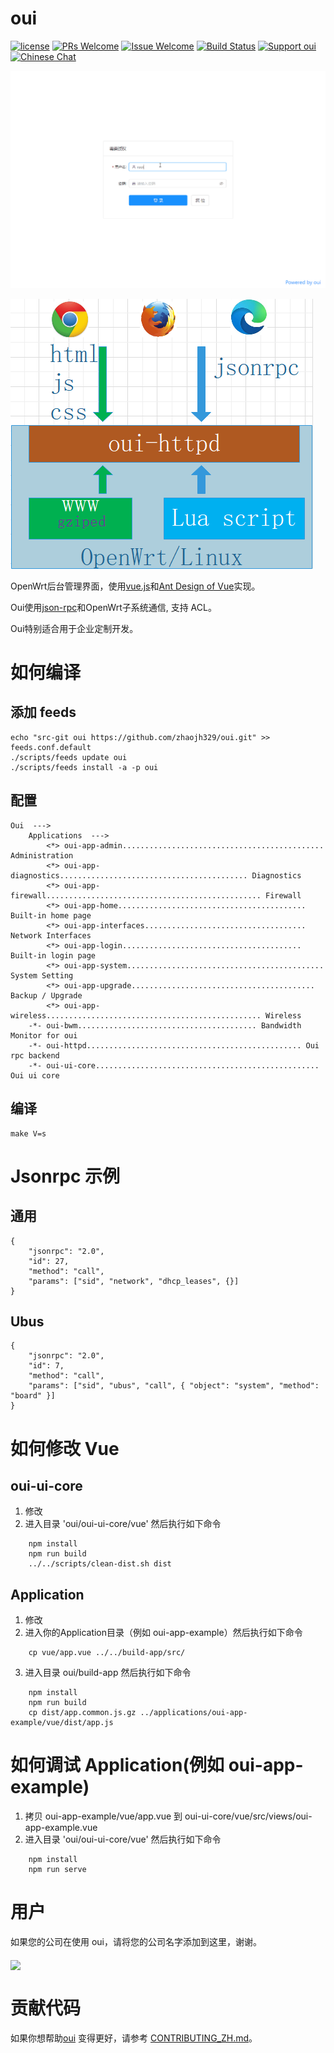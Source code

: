 # oui

[1]: https://img.shields.io/badge/开源协议-MIT-brightgreen.svg?style=plastic
[2]: /LICENSE
[3]: https://img.shields.io/badge/提交代码-欢迎-brightgreen.svg?style=plastic
[4]: https://github.com/zhaojh329/oui/pulls
[5]: https://img.shields.io/badge/提问-欢迎-brightgreen.svg?style=plastic
[6]: https://github.com/zhaojh329/oui/issues/new
[7]: https://travis-ci.org/zhaojh329/oui.svg?branch=master
[8]: https://travis-ci.org/zhaojh329/oui
[9]: https://img.shields.io/badge/支持oui-赞助作者-blueviolet.svg
[10]: https://gitee.com/zhaojh329/oui#project-donate-overview
[11]: https://img.shields.io/badge/技术交流群-点击加入：153530783-brightgreen.svg
[12]: https://jq.qq.com/?_wv=1027&k=5PKxbTV

[![license][1]][2]
[![PRs Welcome][3]][4]
[![Issue Welcome][5]][6]
[![Build Status][7]][8]
[![Support oui][9]][10]
[![Chinese Chat][11]][12]

[vue.js]: https://github.com/vuejs/vue
[Ant Design of Vue]: https://github.com/vueComponent/ant-design-vue
[json-rpc]: https://www.jsonrpc.org/

![](/demo-zh.gif)

![](/diagram.png)

OpenWrt后台管理界面，使用[vue.js]和[Ant Design of Vue]实现。

Oui使用[json-rpc]和OpenWrt子系统通信, 支持 ACL。

Oui特别适合用于企业定制开发。

# 如何编译
## 添加 feeds

	echo "src-git oui https://github.com/zhaojh329/oui.git" >> feeds.conf.default
	./scripts/feeds update oui
	./scripts/feeds install -a -p oui

## 配置

	Oui  --->
		Applications  --->
			<*> oui-app-admin............................................. Administration
			<*> oui-app-diagnostics.......................................... Diagnostics
			<*> oui-app-firewall................................................ Firewall
			<*> oui-app-home.......................................... Built-in home page
			<*> oui-app-interfaces.................................... Network Interfaces
			<*> oui-app-login........................................ Built-in login page
			<*> oui-app-system............................................ System Setting
			<*> oui-app-upgrade......................................... Backup / Upgrade
			<*> oui-app-wireless................................................ Wireless
		-*- oui-bwm........................................ Bandwidth Monitor for oui
		-*- oui-httpd................................................ Oui rpc backend
		-*- oui-ui-core.................................................. Oui ui core

## 编译

	make V=s


# Jsonrpc 示例
## 通用

	{
		"jsonrpc": "2.0",
		"id": 27,
		"method": "call",
		"params": ["sid", "network", "dhcp_leases", {}]
	}

## Ubus

	{
		"jsonrpc": "2.0",
		"id": 7,
		"method": "call",
		"params": ["sid", "ubus", "call", { "object": "system", "method": "board" }]
	}

# 如何修改 Vue
## oui-ui-core
1. 修改
2. 进入目录 'oui/oui-ui-core/vue' 然后执行如下命令
```
	npm install
	npm run build
	../../scripts/clean-dist.sh dist
```
## Application
1. 修改
2. 进入你的Application目录（例如 oui-app-example）然后执行如下命令
```
	cp vue/app.vue ../../build-app/src/
```
3. 进入目录 oui/build-app 然后执行如下命令
```
	npm install
	npm run build
	cp dist/app.common.js.gz ../applications/oui-app-example/vue/dist/app.js
```
# 如何调试 Application(例如 oui-app-example)
1. 拷贝 oui-app-example/vue/app.vue 到 oui-ui-core/vue/src/views/oui-app-example.vue
2. 进入目录 'oui/oui-ui-core/vue' 然后执行如下命令
```
	npm install
	npm run serve
```
# 用户
如果您的公司在使用 oui，请将您的公司名字添加到这里，谢谢。

<a href="https://www.iyunlink.com"><img src="https://www.iyunlink.com/upload/202007/1595823915.png" height="80" align="middle"/></a>&nbsp;&nbsp;

# 贡献代码
如果你想帮助[oui](https://github.com/zhaojh329/oui) 变得更好，请参考
[CONTRIBUTING_ZH.md](/CONTRIBUTING_ZH.md)。

